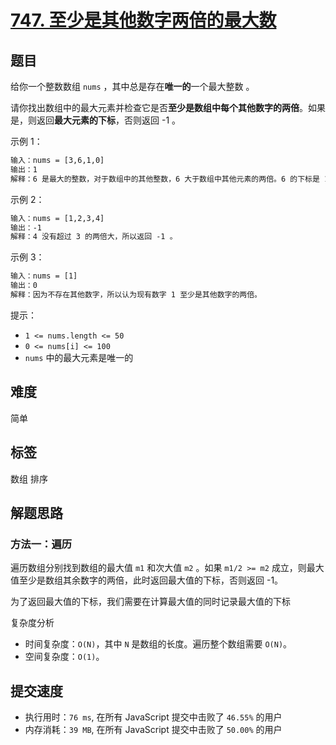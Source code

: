 # [747. 至少是其他数字两倍的最大数](https://leetcode-cn.com/problems/largest-number-at-least-twice-of-others/)

## 题目

给你一个整数数组 `nums` ，其中总是存在**唯一的**一个最大整数 。

请你找出数组中的最大元素并检查它是否**至少是数组中每个其他数字的两倍**。如果是，则返回**最大元素的下标**，否则返回 -1 。

示例 1：

```txt
输入：nums = [3,6,1,0]
输出：1
解释：6 是最大的整数，对于数组中的其他整数，6 大于数组中其他元素的两倍。6 的下标是 1 ，所以返回 1 。
```

示例 2：

```txt
输入：nums = [1,2,3,4]
输出：-1
解释：4 没有超过 3 的两倍大，所以返回 -1 。
```

示例 3：

```txt
输入：nums = [1]
输出：0
解释：因为不存在其他数字，所以认为现有数字 1 至少是其他数字的两倍。
```

提示：

- `1 <= nums.length <= 50`
- `0 <= nums[i] <= 100`
- `nums` 中的最大元素是唯一的

## 难度

简单

## 标签

数组 排序

## 解题思路

### 方法一：遍历

遍历数组分别找到数组的最大值 `m1` 和次大值 `m2` 。如果 `m1/2 >= m2` 成立，则最大值至少是数组其余数字的两倍，此时返回最大值的下标，否则返回 -1。

为了返回最大值的下标，我们需要在计算最大值的同时记录最大值的下标

复杂度分析

- 时间复杂度：`O(N)`，其中 `N` 是数组的长度。遍历整个数组需要 `O(N)`。
- 空间复杂度：`O(1)`。

## 提交速度

- 执行用时：`76 ms`, 在所有 JavaScript 提交中击败了 `46.55%` 的用户
- 内存消耗：`39 MB`, 在所有 JavaScript 提交中击败了 `50.00%` 的用户
